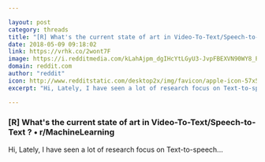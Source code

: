 ```yaml
---

layout: post
category: threads
title: "[R] What's the current state of art in Video-To-Text/Speech-to-Text ?"
date: 2018-05-09 09:18:02
link: https://vrhk.co/2wont7F
image: https://i.redditmedia.com/kLahAjpm_dgIHcYtLGyU3-JvpFBEXVN90WY8_PC4RDs.jpg?w=320&s=382bfb0047e0d5b958de795ed54d00e9
domain: reddit.com
author: "reddit"
icon: http://www.redditstatic.com/desktop2x/img/favicon/apple-icon-57x57.png
excerpt: "Hi, Lately, I have seen a lot of research focus on Text-to-speech..."

---
```


### [R] What's the current state of art in Video-To-Text/Speech-to-Text ? • r/MachineLearning

Hi, Lately, I have seen a lot of research focus on Text-to-speech...